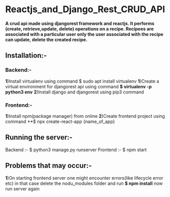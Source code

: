 # Reactjs_and_Django_Rest_CRUD_API
**A crud api made using djangorest framework and reactjs. It performs (create, retrieve,update, delete) operations on a recipe.
Recipees are associated with a particular user only the user associated with the recipe can update, delete the created recipe.**

## Installation:-

### Backend:-
**1**)Install virtualenv using command $ sudo apt install virtualenv
**1**)Create a virtual environment for djangorest api using command **$ virtualenv -p python3 env**
**2**)Install django and djangorest using pip3 command

### Frontend:-

**1**)Install npm(package manager) from online
**2**)Create frontend project using command **$ npx create-react-app {name_of_app}

## Running the server:-

Backend :- $ python3 manage.py runserver
Frontend :- $ npm start

## Problems that may occur:-

**1**)On starting frontend server one might encounter errors(like lifecycle error etc) in that case delete the nodu_modules folder and run **$ npm install** now run server again

